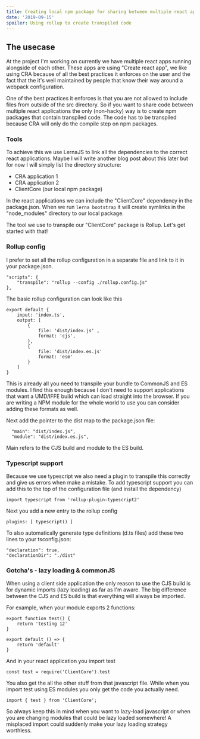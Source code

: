 ```yaml
---
title: Creating local npm package for sharing between multiple react applications
date: '2019-09-15'
spoiler: Using rollup to create transpiled code
---
```


## The usecase
At the project I'm working on currently we have multiple react apps running alongside of each other. These apps are using "Create react app", we like using CRA because of all the best practices it enforces on the user and the fact that the it's well maintained by people that know their way around a webpack configuration. 

One of the best practices it enforces is that you are not allowed to include files from outside of the src directory. 
So if you want to share code between multiple react applications the only (non-hacky) way is to create npm packages that contain transpiled code. The code has to be transpiled because CRA will only do the compile step on npm packages. 

### Tools
To achieve this we use LernaJS to link all the dependencies to the correct react applications. Maybe I will write another blog post about this later but for now I will simply list the directory structure:

- CRA application 1
- CRA application 2
- ClientCore (our local npm package)

In the react applications we can include the "ClientCore" dependency in the package.json. When we run `lerna bootstrap` it will create symlinks in the "node_modules" directory to our local package.

The tool we use to transpile our "ClientCore" package is Rollup. Let's get started with that!

### Rollup config
I prefer to set all the rollup configuration in a separate file and link to it in your package.json.

```
"scripts": {
    "transpile": "rollup --config ./rollup.config.js"
},
```

The basic rollup configuration can look like this

```
export default {
    input: 'index.ts',
    output: [
        {
            file: 'dist/index.js' ,
            format: 'cjs',
        },
        {
            file: 'dist/index.es.js'
            format: 'esm'
        }
    ]
}
```

This is already all you need to transpile your bundle to CommonJS and ES modules. I find this enough because I don't need to support applications that want a UMD/IFFE build which can load straight into the browser. If you are writing a NPM module for the whole world to use you can consider adding these formats as well. 

Next add the pointer to the dist map to the package.json file:
```
  "main": "dist/index.js",
  "module": "dist/index.es.js",
```

Main refers to the CJS build and module to the ES build.

### Typescript support
Because we use typescript we also need a plugin to transpile this correctly and give us errors when make a mistake. To add typescript support you can add this to the top of the configuration file (and install the dependency)
 
`import typescript from 'rollup-plugin-typescript2'`

Next you add a new entry to the rollup config
```
plugins: [ typescript() ] 
```
To also automatically generate type definitions (d.ts files) add these two lines to your tsconfig.json:
```
"declaration": true,
"declarationDir": "./dist" 
```

### Gotcha's - lazy loading & commonJS
When using a client side application the only reason to use the CJS build is for dynamic imports (lazy loading) as far as I'm aware. The big difference between the CJS and ES build is that everything will always be imported. 

For example, when your module exports 2 functions:
```
export function test() {
    return 'testing 12'
}

export default () => {
    return 'default'
}
```

And in your react application you import test
```
const test = require('ClientCore').test

```
You also get the all the other stuff from that javascript file. While when you import test using ES modules you only get the code you actually need.

```
import { test } from 'ClientCore';
```
So always keep this in mind when you want to lazy-load javascript or when you are changing modules that could be lazy loaded somewhere! A misplaced import could suddenly make your lazy loading strategy worthless.











